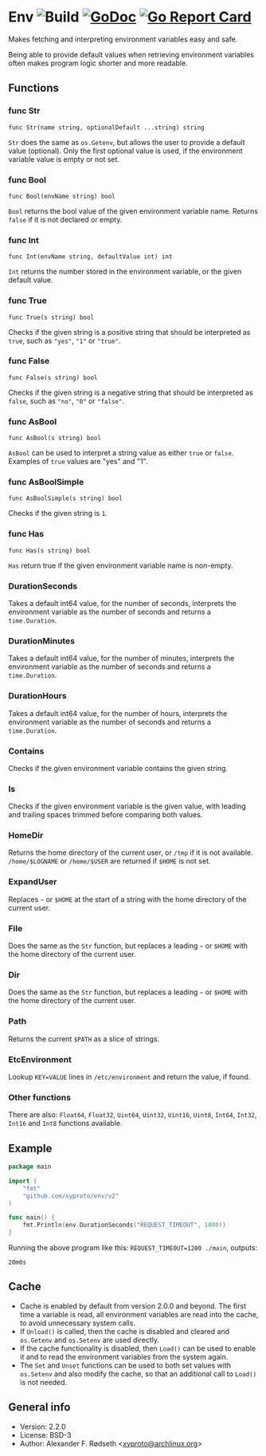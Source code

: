 # Env ![Build](https://github.com/xyproto/env/workflows/Build/badge.svg) [![GoDoc](https://godoc.org/github.com/xyproto/env?status.svg)](http://godoc.org/github.com/xyproto/env) [![Go Report Card](https://goreportcard.com/badge/github.com/xyproto/env)](https://goreportcard.com/report/github.com/xyproto/env)

Makes fetching and interpreting environment variables easy and safe.

Being able to provide default values when retrieving environment variables often makes program logic shorter and more readable.

## Functions

### func Str

`func Str(name string, optionalDefault ...string) string`

`Str` does the same as `os.Getenv`, but allows the user to provide a default value (optional).
Only the first optional value is used, if the environment variable value is empty or not set.

### func Bool

`func Bool(envName string) bool`

`Bool` returns the bool value of the given environment variable name. Returns `false` if it is not declared or empty.

### func Int

`func Int(envName string, defaultValue int) int`

`Int` returns the number stored in the environment variable, or the given default value.

### func True

`func True(s string) bool`

Checks if the given string is a positive string that should be interpreted as `true`, such as `"yes"`, `"1"` or `"true"`.

### func False

`func False(s string) bool`

Checks if the given string is a negative string that should be interpreted as `false`, such as `"no"`, `"0"` or `"false"`.

### func AsBool

`func AsBool(s string) bool`

`AsBool` can be used to interpret a string value as either `true` or `false`. Examples of `true` values are "yes" and "1".

### func AsBoolSimple

`func AsBoolSimple(s string) bool`

Checks if the given string is `1`.

### func Has

`func Has(s string) bool`

`Has` return true if the given environment variable name is non-empty.

### DurationSeconds

Takes a default int64 value, for the number of seconds, interprets the environment variable as the number of seconds and returns a `time.Duration`.

### DurationMinutes

Takes a default int64 value, for the number of minutes, interprets the environment variable as the number of seconds and returns a `time.Duration`.

### DurationHours

Takes a default int64 value, for the number of hours, interprets the environment variable as the number of seconds and returns a `time.Duration`.

### Contains

Checks if the given environment variable contains the given string.

### Is

Checks if the given environment variable is the given value, with leading and trailing spaces trimmed before comparing both values.

### HomeDir

Returns the home directory of the current user, or `/tmp` if it is not available. `/home/$LOGNAME` or `/home/$USER` are returned if `$HOME` is not set.

### ExpandUser

Replaces `~` or `$HOME` at the start of a string with the home directory of the current user.

### File

Does the same as the `Str` function, but replaces a leading `~` or `$HOME` with the home directory of the current user.

### Dir

Does the same as the `Str` function, but replaces a leading `~` or `$HOME` with the home directory of the current user.

### Path

Returns the current `$PATH` as a slice of strings.

### EtcEnvironment

Lookup `KEY=VALUE` lines in `/etc/environment` and return the value, if found.

### Other functions

There are also: `Float64`, `Float32`, `Uint64`, `Uint32`, `Uint16`, `Uint8`, `Int64`, `Int32`, `Int16` and `Int8` functions available.

## Example

```go
package main

import (
    "fmt"
    "github.com/xyproto/env/v2"
)

func main() {
    fmt.Println(env.DurationSeconds("REQUEST_TIMEOUT", 1800))
}
```

Running the above program like this: `REQUEST_TIMEOUT=1200 ./main`, outputs:

    20m0s

## Cache

* Cache is enabled by default from version 2.0.0 and beyond. The first time a variable is read, all environment variables are read into the cache, to avoid unnecessary system calls.
* If `Unload()` is called, then the cache is disabled and cleared and `os.Getenv` and `os.Setenv` are used directly.
* If the cache functionality is disabled, then `Load()` can be used to enable it and to read the environment variables from the system again.
* The `Set` and `Unset` functions can be used to both set values with `os.Setenv` and also modify the cache, so that an additional call to `Load()` is not needed.

## General info

* Version: 2.2.0
* License: BSD-3
* Author: Alexander F. Rødseth &lt;xyproto@archlinux.org&gt;
